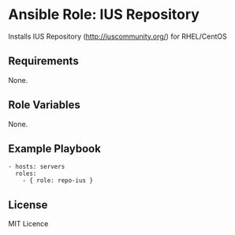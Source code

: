 # Ansible Role: IUS Repository

Installs IUS Repository (http://iuscommunity.org/) for RHEL/CentOS

## Requirements

None.

## Role Variables

None.

## Example Playbook

    - hosts: servers
      roles:
        - { role: repo-ius }

## License

MIT Licence